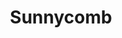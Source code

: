 ---
description: 近期天气应用中界面算不错的。
layout: post
results:
- primaryGenreName: Weather
  version: '1.0'
  artworkUrl100: http://a1235.phobos.apple.com/us/r30/Purple6/v4/c9/ef/77/c9ef7709-f990-0b26-c0bc-1e2bcaf4166b/mzl.tziezsua.png
  trackViewUrl: https://itunes.apple.com/cn/app/sunnycomb/id715337401?mt=8&uo=4
  artworkUrl60: http://a386.phobos.apple.com/us/r30/Purple/v4/50/bf/0d/50bf0dd3-dbdd-a0ec-3d8f-2c6d04b49b74/Icon.png
  sellerName: Weathernews Inc.
  supportedDevices:
  - iPadThirdGen4G
  - iPhone5
  - iPadFourthGen
  - iPadMini4G
  - iPadThirdGen
  - iPhone4S
  - iPhone4
  - iPhone5s
  - iPodTouchFifthGen
  - iPadMini
  - iPhone5c
  - iPadFourthGen4G
  - iPodTouchourthGen
  - iPhone-3GS
  - iPad2Wifi
  - iPad23G
  genres:
  - 天气
  - 社交
  trackName: Sunnycomb
  description: "Japan’s most popular weather app is now available worldwide!
    \ Sunnycomb is a social weather app that makes weather forecasts personal
    by including the emotions of thousands of users from around the world.
    \  \n\nSunnycomb isn’t just a traditional weather app that shows temperature,
    current conditions, sunrise and sunset.  It’s a community of weather enthusiasts
    who share their experiences and bring your local weather forecast to life!
    \n\nSunnycomb has all of these awesome features: \n\nLocal Forecast:  Get
    the temperature in fahrenheit or celsius, conditions, humidity and more
    just like any weather app in a beautifully designed interface. \nReal
    Life Pictures:  View user generated views of the sky to see what's currently
    going on in your area or any area that you are traveling to.\nRead moods:
    \ Crowdsourced information can provide “emotional details” on what the
    weather currently feels like.\nGenerate your own report: Create your very
    own weather report and submit it to the cloud! \nSocial:  Like, comment
    on and share the reports you find most useful! \n\nChange the way you
    get weather reports. Track storms, check temperature, and map your local
    weather in a way never seen before. Sunnycomb brings the benefits of crowd-sourced
    data, scientific analysis, and personalized weather reports together under
    one roof.\n\nThere are 7 billion people on planet Earth, but we all share
    one sky.\uFEFF"
  price: 0
  trackId: 715337401
  releaseDate: '2013-12-04T08:00:00Z'
  screenshotUrls:
  - http://a2.mzstatic.com/us/r30/Purple4/v4/23/c4/22/23c422df-64ed-0d76-91c9-662f6c3a164a/screen1136x1136.jpeg
  - http://a4.mzstatic.com/us/r30/Purple4/v4/c6/5a/44/c65a4424-08d6-2e01-8fe3-d37354d9f41a/screen1136x1136.jpeg
  - http://a3.mzstatic.com/us/r30/Purple6/v4/1d/15/79/1d1579f2-fc68-0c1b-1895-0861712199bc/screen1136x1136.jpeg
  - http://a3.mzstatic.com/us/r30/Purple4/v4/44/6f/fc/446ffc45-dba7-3d04-82d0-fa9fbfcb91c5/screen1136x1136.jpeg
  - http://a4.mzstatic.com/us/r30/Purple4/v4/f8/14/51/f81451e4-9171-3bd4-57a6-ada8ce3640b0/screen1136x1136.jpeg
  artistViewUrl: https://itunes.apple.com/cn/artist/weathernews-inc./id302955769?uo=4
  primaryGenreId: 6001
  kind: software
  fileSizeBytes: '5828517'
  bundleId: com.weathernews.sunnycomb
  trackContentRating: 4+
  artistName: Weathernews Inc.
  trackCensoredName: Sunnycomb
  isGameCenterEnabled: false
  contentAdvisoryRating: 4+
  languageCodesISO2A:
  - EN
  - JA
  features: &a []
  wrapperType: software
  artworkUrl512: http://a1235.phobos.apple.com/us/r30/Purple6/v4/c9/ef/77/c9ef7709-f990-0b26-c0bc-1e2bcaf4166b/mzl.tziezsua.png
  formattedPrice: 免费
  artistId: 302955769
  genreIds:
  - '6001'
  - '6005'
  currency: CNY
  ipadScreenshotUrls: *a
category: 天气
tags: tag1
resultCount: 1
title: Sunnycomb

---